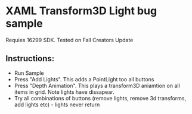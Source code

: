 # XAML Transform3D Light bug sample

Requies 16299 SDK.
Tested on Fall Creators Update

## Instructions:

- Run Sample
- Press "Add Lights". This adds a PointLight too all buttons
- Press "Depth Animation". This plays a transform3D aniamtion on all items in grid. Note lights have dissapear.
- Try all combinations of buttons (remove lights, remove 3d transforms, add lights etc) - lights never return